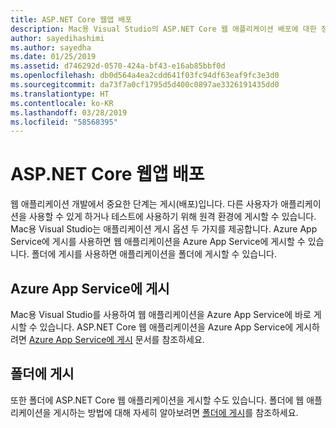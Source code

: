 ```yaml
---
title: ASP.NET Core 웹앱 배포
description: Mac용 Visual Studio의 ASP.NET Core 웹 애플리케이션 배포에 대한 정보입니다.
author: sayedihashimi
ms.author: sayedha
ms.date: 01/25/2019
ms.assetid: d746292d-0570-424a-bf43-e16ab85bbf0d
ms.openlocfilehash: db0d564a4ea2cdd641f03fc94df63eaf9fc3e3d0
ms.sourcegitcommit: da73f7a0cf1795d5d400c0897ae3326191435dd0
ms.translationtype: HT
ms.contentlocale: ko-KR
ms.lasthandoff: 03/28/2019
ms.locfileid: "58568395"
---
```

# <a name="aspnet-core-web-app-deployment"></a>ASP.NET Core 웹앱 배포

웹 애플리케이션 개발에서 중요한 단계는 게시(배포)입니다. 다른 사용자가 애플리케이션을 사용할 수 있게 하거나 테스트에 사용하기 위해 원격 환경에 게시할 수 있습니다. Mac용 Visual Studio는 애플리케이션 게시 옵션 두 가지를 제공합니다. Azure App Service에 게시를 사용하면 웹 애플리케이션을 Azure App Service에 게시할 수 있습니다. 폴더에 게시를 사용하면 애플리케이션을 폴더에 게시할 수 있습니다.

## <a name="publish-to-azure-app-service"></a>Azure App Service에 게시

Mac용 Visual Studio를 사용하여 웹 애플리케이션을 Azure App Service에 바로 게시할 수 있습니다. ASP.NET Core 웹 애플리케이션을 Azure App Service에 게시하려면 [Azure App Service에 게시](publish-app-svc.md) 문서를 참조하세요.

## <a name="publish-to-folder"></a>폴더에 게시

또한 폴더에 ASP.NET Core 웹 애플리케이션을 게시할 수도 있습니다. 폴더에 웹 애플리케이션을 게시하는 방법에 대해 자세히 알아보려면 [폴더에 게시](publish-folder.md)를 참조하세요.